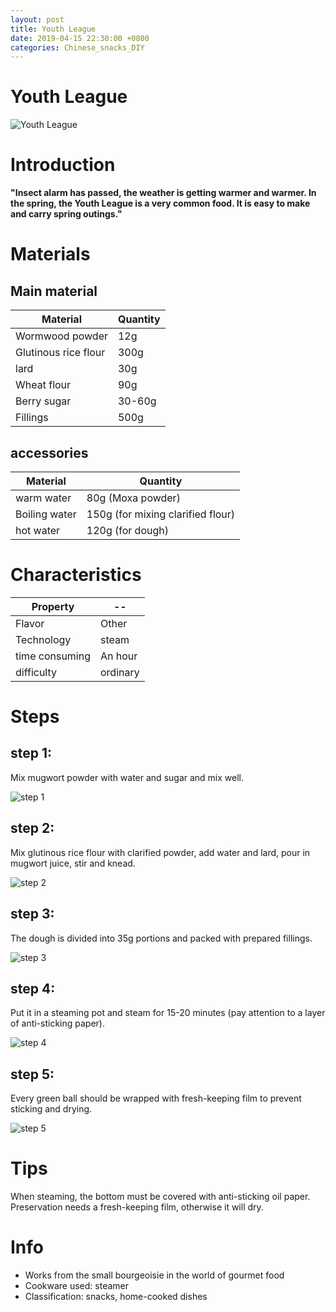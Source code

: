 ```yaml
---
layout: post
title: Youth League
date: 2019-04-15 22:30:00 +0800
categories: Chinese_snacks_DIY
---
```


# Youth League

![Youth League]({{site.baseurl}}/img/447180/447180.jpg)

# Introduction

**"Insect alarm has passed, the weather is getting warmer and warmer. In the spring, the Youth League is a very common food. It is easy to make and carry spring outings."**

# Materials


## Main material

Material|Quantity
--|--
Wormwood powder|12g
Glutinous rice flour|300g
lard|30g
Wheat flour|90g
Berry sugar|30-60g
Fillings|500g

## accessories

Material|Quantity
--|--
warm water|80g (Moxa powder)
Boiling water|150g (for mixing clarified flour)
hot water|120g (for dough)

# Characteristics

Property|--
--|--
Flavor|Other
Technology|steam
time consuming|An hour
difficulty|ordinary

# Steps

## step 1:

Mix mugwort powder with water and sugar and mix well.

![step 1]({{site.baseurl}}/img/447180/1.jpg)

## step 2:

Mix glutinous rice flour with clarified powder, add water and lard, pour in mugwort juice, stir and knead.

![step 2]({{site.baseurl}}/img/447180/2.jpg)

## step 3:

The dough is divided into 35g portions and packed with prepared fillings.

![step 3]({{site.baseurl}}/img/447180/3.jpg)

## step 4:

Put it in a steaming pot and steam for 15-20 minutes (pay attention to a layer of anti-sticking paper).

![step 4]({{site.baseurl}}/img/447180/4.jpg)

## step 5:

Every green ball should be wrapped with fresh-keeping film to prevent sticking and drying.

![step 5]({{site.baseurl}}/img/447180/5.jpg)

# Tips

When steaming, the bottom must be covered with anti-sticking oil paper. Preservation needs a fresh-keeping film, otherwise it will dry.

# Info

- Works from the small bourgeoisie in the world of gourmet food
- Cookware used: steamer
- Classification: snacks, home-cooked dishes